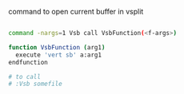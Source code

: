 



command to open current buffer in vsplit
``` bash

command -nargs=1 Vsb call VsbFunction(<f-args>)

function VsbFunction (arg1)
  execute 'vert sb' a:arg1
endfunction

# to call 
# :Vsb somefile
```




